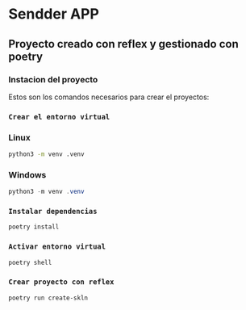 # Sendder APP



## Proyecto creado con reflex y gestionado con poetry

### Instacion del proyecto

Estos son los comandos necesarios para crear el proyectos:

### `Crear el entorno virtual`
### Linux
```sh
python3 -m venv .venv
```
### Windows
```powershell
python3 -m venv .venv
```
### `Instalar dependencias`
```sh
poetry install
```
### `Activar entorno virtual`
```sh
poetry shell
```
### `Crear proyecto con reflex`
```sh
poetry run create-skln
```